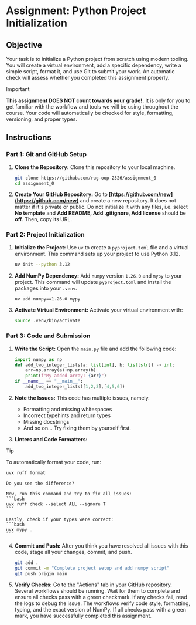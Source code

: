 # Assignment: Python Project Initialization

## Objective
Your task is to initialize a Python project from scratch using modern tooling. You will create a virtual environment, add a specific dependency, write a simple script, format it, and use Git to submit your work. An automatic check will assess whether you completed this assignment properly.


> [!IMPORTANT]
> **This assignment DOES NOT count towards your grade!.** 
> It is only for you to get familiar with the workflow and tools we will be using throughout the course. Your code will automatically be checked for style, formatting, versioning, and proper types.

## Instructions

### Part 1: Git and GitHub Setup

1.  **Clone the Repository:** Clone this repository to your local machine.
    ```bash
    git clone https://github.com/rug-oop-2526/assignment_0
    cd assignment_0
    ```

2.  **Create Your GitHub Repository:** Go to **[https://github.com/new](https://github.com/new)** and create a new repository. It does not matter if it's private or public. Do not initialize it with any files, i.e. select __No template__ and __Add README, Add .gitignore, Add license__ should be __off__. Then, copy its URL.

### Part 2: Project Initialization

1.  **Initialize the Project:** Use `uv` to create a `pyproject.toml` file and a virtual environment. This command sets up your project to use Python 3.12.
    ```bash
    uv init --python 3.12
    ```

2.  **Add NumPy Dependency:** Add `numpy` version `1.26.0` and `mypy` to your project. This command will update `pyproject.toml` and install the packages into your `.venv`.
    ```bash
    uv add numpy==1.26.0 mypy
    ```

3. **Activate Virtual Environment:** Activate your virtual environment with:
    ```bash
    source .venv/bin/activate
    ```

### Part 3: Code and Submission
1.  **Write the Script:** Open the `main.py` file and add the following code:
    ```python
    import numpy as np
    def add_two_integer_lists(a: list[int], b: list[str]) -> int:
        arr=np.array(a)+np.array(b)
        print(f"My added array: {arr}")
    if __name__ == "__main__":
        add_two_integer_lists([1,2,3],[4,5,6])
    ```

2. **Note the Issues:** This code has multiple issues, namely.
    - Formatting and missing whitespaces
    - Incorrect typehints and return types
    - Missing docstrings
    - And so on... Try fixing them by yourself first.

3. **Linters and Code Formatters:** 

> [!TIP]
> To automatically format your code, run:
>   ```bash
>   uvx ruff format
>   ```

    Do you see the difference?

    Now, run this command and try to fix all issues:
    ```bash
    uvx ruff check --select ALL --ignore T
    ```

    Lastly, check if your types were correct:
    ```bash
    uvx mypy .
    ```

4.  **Commit and Push:** After you think you have resolved all issues with this code, stage all your changes, commit, and push.
    ```bash
    git add .
    git commit -m "Complete project setup and add numpy script"
    git push origin main
    ```

5.  **Verify Checks:** Go to the "Actions" tab in your GitHub repository. Several workflows should be running. Wait for them to complete and ensure all checks pass with a green checkmark. If any checks fail, read the logs to debug the issue. The workflows verify code style, formatting, typing, and the exact version of NumPy. If all checks pass with a green mark, you have successfully completed this assignment.



